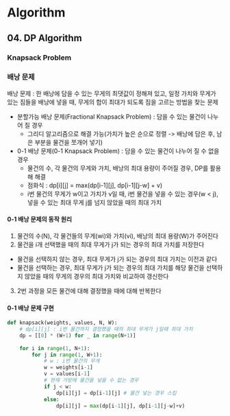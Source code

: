 # Algorithm
## 04. DP Algorithm
### Knapsack Problem

### 배낭 문제
배낭 문제 : 한 배낭에 담을 수 있는 무게의 최댓값이 정해져 있고, 일정 가치와 무게가 있는 짐들을 배낭에 넣을 때, 무게의 합이 최대가 되도록 짐을 고르는 방법을 찾는 문제
- 분할가능 배낭 문제(Fractional Knapsack Problem) : 담을 수 있는 물건이 나누어 질 경우
    - 그리디 알고리즘으로 해결 가능(가치가 높은 순으로 정렬 -> 배낭에 담은 후, 남은 부분을 물건을 쪼개어 넣기)
- 0-1 배낭 문제(0-1 Knapsack Problem) : 담을 수 있는 물건이 나누어 질 수 없을 경우
    - 물건의 수, 각 물건의 무게와 가치, 배낭의 최대 용량이 주어질 경우, DP를 활용해 해결
    - 점화식 : dp[i][j] = max(dp[i-1][j], dp[i-1][j-w] + v)
    - i번 물건의 무게가 w이고 가치가 v일 때, i번 물건을 넣을 수 있는 경우(w < j), 넣을 수 있는 최대 무게 j를 넘지 않았을 때의 최대 가치
    
#### 0-1 배낭 문제의 동작 원리
1. 물건의 수(N), 각 물건들의 무게(wi)와 가치(vi), 배낭의 최대 용량(W)가 주어진다
2. 물건을 i개 선택했을 때의 최대 무게가 j가 되는 경우의 최대 가치를 저장한다
- 물건을 선택하지 않는 경우, 최대 무게가 j가 되는 경우의 최대 가치는 이전과 같다
- 물건을 선택하는 경우, 최대 무게가 j가 되는 경우의 최대 가치를 해당 물건을 선택하지 않았을 때의 무게의 경우의 최대 가치와 비교하여 갱신한다
3. 2번 과정을 모든 물건에 대해 결정했을 때에 대해 반복한다

#### 0-1 배낭 문제 구현
```python
def knapsack(weights, values, N, W):
    # dp[i][j] : i번 물건까지 결정했을 때의 최대 무게가 j일때 최대 가치
    dp = [[0] * (W+1) for _ in range(N+1)]
    
    for i in range(1, N+1):
        for j in range(1, W+1):
            # w : i번 물건의 무게
            w = weights[i-1]
            v = values[i-1]
            # 현재 가방에 물건을 넣을 수 없는 경우
            if j < w:
                dp[i][j] = dp[i-1][j] # 물건 넣는 경우 스킵
            else:
                dp[i][j] = max(dp[i-1][j], dp[i-1][j-w]+v)
```
